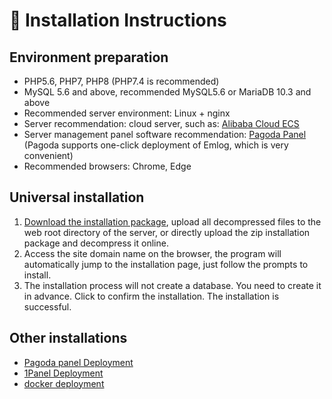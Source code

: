 # &#x1f347; Installation Instructions

## Environment preparation

* PHP5.6, PHP7, PHP8 (PHP7.4 is recommended)
* MySQL 5.6 and above, recommended MySQL5.6 or MariaDB 10.3 and above
* Recommended server environment: Linux + nginx
* Server recommendation: cloud server, such as: [Alibaba Cloud ECS](https://www.aliyun.com/daily-act/ecs/activity_selection?userCode=n4ts9qpa)
* Server management panel software recommendation: [Pagoda Panel](https://www.bt.cn/) (Pagoda supports one-click deployment of Emlog, which is very convenient)
* Recommended browsers: Chrome, Edge

## Universal installation

1. [Download the installation package](https://www.emlog.net/download/zip), upload all decompressed files to the web root directory of the server, or directly upload the zip installation package and decompress it online.
2. Access the site domain name on the browser, the program will automatically jump to the installation page, just follow the prompts to install.
3. The installation process will not create a database. You need to create it in advance. Click to confirm the installation. The installation is successful.

## Other installations

- [Pagoda panel Deployment](install_bt/)
- [1Panel Deployment](install_1panel/)
- [docker deployment](install_docker/)

